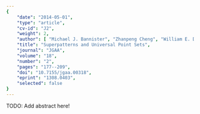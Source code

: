 ```yaml
---
{
    "date": "2014-05-01",
    "type": "article",
    "cv-id": "J2",
    "weight": 2,
    "author": [ "Michael J. Bannister", "Zhanpeng Cheng", "William E. Devanny", "David Eppstein" ],
    "title": "Superpatterns and Universal Point Sets",
    "journal": "JGAA",
    "volume": "18",
    "number": "2",
    "pages": "177--209",
    "doi": "10.7155/jgaa.00318",
    "eprint": "1308.0403",
    "selected": false
}
---
```


TODO: Add abstract here!

